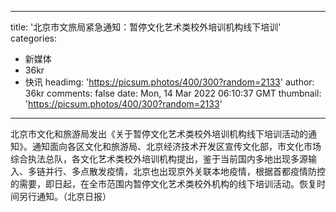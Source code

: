 
---
title: '北京市文旅局紧急通知：暂停文化艺术类校外培训机构线下培训'
categories: 
 - 新媒体
 - 36kr
 - 快讯
headimg: 'https://picsum.photos/400/300?random=2133'
author: 36kr
comments: false
date: Mon, 14 Mar 2022 06:10:37 GMT
thumbnail: 'https://picsum.photos/400/300?random=2133'
---

<div>   
北京市文化和旅游局发出《关于暂停文化艺术类校外培训机构线下培训活动的通知》。通知面向各区文化和旅游局、北京经济技术开发区宣传文化部，市文化市场综合执法总队，各文化艺术类校外培训机构提出，鉴于当前国内多地出现多源输入、多链并行、多点散发疫情，北京也出现京外关联本地疫情，根据首都疫情防控的需要，即日起，在全市范围内暂停文化艺术类校外机构的线下培训活动。恢复时间另行通知。（北京日报）  
</div>
            